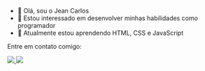 - 👋 Olá, sou o Jean Carlos
- 👀 Estou interessado em desenvolver minhas habilidades como programador
- 🌱 Atualmente estou aprendendo HTML, CSS e JavaScript

Entre em contato comigo:

<a href="https://www.linkedin.com/in/jean-carlos-henning-de-paula-aba66a212/">
        <img src="https://img.shields.io/badge/LinkedIn-0077B5?style=for-the-badge&logo=linkedin&logoColor=white">
        </img>
    </a>

<a href="https://api.whatsapp.com/send?phone=5547991797653">
    <img src="https://img.shields.io/badge/WhatsApp-25D366?style=for-the-badge&logo=whatsapp&logoColor=white">
    </img>
</a>
